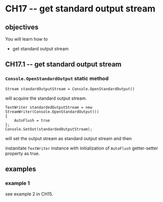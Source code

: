 # CH17 -- get standard output stream
## objectives
You will learn how to

+ get standard output stream

## CH17.1 -- get standard output stream
### `Console.OpenStandardOutput` static method

```
Stream standardOutputStream = Console.OpenStandardOutput()
```

will acquire the standard output stream.

```
TextWriter standardedOutputStream = new StreamWriter(Console.OpenStandardOutput())
{
    AutoFlush = true
};
Console.SetOut(standardedOutputStream);
```

will set the output stream as standard output stream and then
 
instanitate `TextWriter` instance with initialization of `AutoFlush` getter-setter property as true.

## examples
### example 1
see example 2 in CH15.
